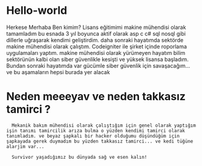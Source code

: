 # Hello-world
 Herkese Merhaba
 Ben kimim?
      Lisans eğitimimi makine mühendisi olarak tamamladım bu esnada 3 yıl boyunca aktif olarak asp c c# sql nosql gibi dillerle uğraşarak kendimi geliştirdim. daha sonraki hayatımda sektörde makine mühendisi olarak çalıştım. Codeigniter ile şirket içinde roporlama uygulamaları yaptım. makine mühendisi olarak yürümeyen hayatım bilim sektörünün kalbi olan siber güvenlikle kesişti ve yüksek lisansa başladım. Bundan sonraki hayatımda var gücümle siber güvenlik için savaşacağım... ve bu aşamaların hepsi burada yer alacak
# Neden meeeyav ve neden takkasız tamirci ? 
      Mekanik bakım mühendisi olarak çalıştığım için genel olarak yaptığım işin tanımı tamircilik arıza bulma o yüzden kendimi tamirci olarak tanımladım. ve beyaz şapkalı bir hacker olduğumu düşündüğüm için şapkayada gerek duymadım bu yüzden takkasız tamirci... ve kedi tüğüne alarjim var... 
      
      Survivor yaşadığımız bu dünyada sağ ve esen kalın!
